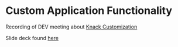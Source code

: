 # Custom Application Functionality

Recording of DEV meeting about [Knack Customization](https://web.microsoftstream.com/video/432459b0-f73d-489a-8643-17610a85aaad) 

Slide deck found [here](https://docs.google.com/presentation/d/1WoWDRBOJkGvFke940yJRs22hrcj8T5g8GQ8SXcpvB_s/edit)

